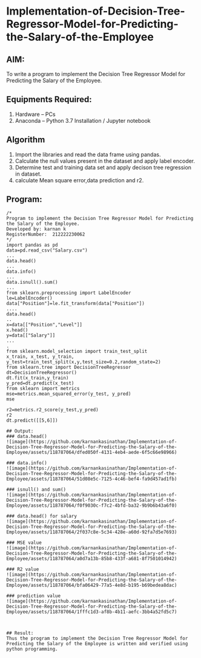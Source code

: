 # Implementation-of-Decision-Tree-Regressor-Model-for-Predicting-the-Salary-of-the-Employee

## AIM:
To write a program to implement the Decision Tree Regressor Model for Predicting the Salary of the Employee.

## Equipments Required:
1. Hardware – PCs
2. Anaconda – Python 3.7 Installation / Jupyter notebook

## Algorithm
1. Import the libraries and read the data frame using pandas.
2. Calculate the null values present in the dataset and apply label encoder.
3. Determine test and training data set and apply decison tree regression in dataset.
4. calculate Mean square error,data prediction and r2.

## Program:
```
/*
Program to implement the Decision Tree Regressor Model for Predicting the Salary of the Employee.
Developed by: karnan k
RegisterNumber:  212222230062
*/
import pandas as pd
data=pd.read_csv("Salary.csv")
...
data.head()
...
data.info()
...
data.isnull().sum()
...
from sklearn.preprocessing import LabelEncoder
le=LabelEncoder()
data["Position"]=le.fit_transform(data["Position"])
....
data.head()
..
x=data[["Position","Level"]]
x.head()
y=data[["Salary"]]
...
.
from sklearn.model_selection import train_test_split
x_train, x_test, y_train, y_test=train_test_split(x,y,test_size=0.2,random_state=2)
from sklearn.tree import DecisionTreeRegressor
dt=DecisionTreeRegressor()
dt.fit(x_train,y_train)
y_pred=dt.predict(x_test)
from sklearn import metrics
mse=metrics.mean_squared_error(y_test, y_pred)
mse

r2=metrics.r2_score(y_test,y_pred)
r2
dt.predict([[5,6]])

## Output:
### data.head()
![image](https://github.com/karnankasinathan/Implementation-of-Decision-Tree-Regressor-Model-for-Predicting-the-Salary-of-the-Employee/assets/118787064/dfed050f-4131-4eb4-aede-6f5c66e98966)

### data.info()
![image](https://github.com/karnankasinathan/Implementation-of-Decision-Tree-Regressor-Model-for-Predicting-the-Salary-of-the-Employee/assets/118787064/51d08e5c-7125-4c46-bef4-fa9d457ad1fb)

### isnull() and sum()
![image](https://github.com/karnankasinathan/Implementation-of-Decision-Tree-Regressor-Model-for-Predicting-the-Salary-of-the-Employee/assets/118787064/f0f9030c-f7c2-4bfd-ba32-9b9b6b43a6f0)

### data.head() for salary
![image](https://github.com/karnankasinathan/Implementation-of-Decision-Tree-Regressor-Model-for-Predicting-the-Salary-of-the-Employee/assets/118787064/2f037c8e-5c34-428e-a60d-92fa7d5e7693)

### MSE value
![image](https://github.com/karnankasinathan/Implementation-of-Decision-Tree-Regressor-Model-for-Predicting-the-Salary-of-the-Employee/assets/118787064/a0d7a13b-85b8-433f-a681-8f7501014942)

### R2 value
![image](https://github.com/karnankasinathan/Implementation-of-Decision-Tree-Regressor-Model-for-Predicting-the-Salary-of-the-Employee/assets/118787064/bfa06429-77a5-4e8d-b195-b69bedea8dac)

### prediction value
![image](https://github.com/karnankasinathan/Implementation-of-Decision-Tree-Regressor-Model-for-Predicting-the-Salary-of-the-Employee/assets/118787064/1fffc1d3-af8b-4b11-aefc-3bb4a52fd5c7)



## Result:
Thus the program to implement the Decision Tree Regressor Model for Predicting the Salary of the Employee is written and verified using python programming.
